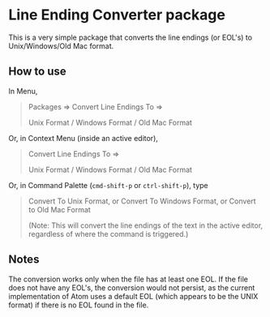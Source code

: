 # Line Ending Converter package

This is a very simple package that converts the line endings (or EOL's) to Unix/Windows/Old Mac format.

## How to use

In Menu,
> Packages => Convert Line Endings To =>
>
> Unix Format / Windows Format / Old Mac Format

Or, in Context Menu (inside an active editor),
> Convert Line Endings To =>
>
> Unix Format / Windows Format / Old Mac Format

Or, in Command Palette (`cmd-shift-p` or `ctrl-shift-p`), type
> Convert To Unix Format, or Convert To Windows Format, or Convert to Old Mac Format
>
> (Note: This will convert the line endings of the text in the active editor, regardless of where the command is triggered.)

## Notes
The conversion works only when the file has at least one EOL. If the file does not have any EOL's, the conversion would not persist, as the current implementation of Atom uses a default EOL (which appears to be the UNIX format) if there is no EOL found in the file.
